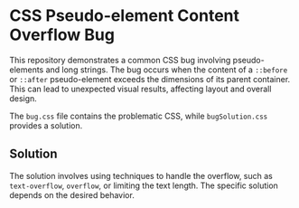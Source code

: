# CSS Pseudo-element Content Overflow Bug

This repository demonstrates a common CSS bug involving pseudo-elements and long strings.  The bug occurs when the content of a `::before` or `::after` pseudo-element exceeds the dimensions of its parent container.  This can lead to unexpected visual results, affecting layout and overall design.

The `bug.css` file contains the problematic CSS, while `bugSolution.css` provides a solution.

## Solution

The solution involves using techniques to handle the overflow, such as `text-overflow`, `overflow`, or limiting the text length.  The specific solution depends on the desired behavior.